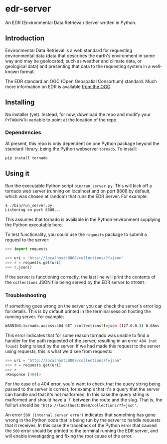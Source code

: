 # edr-server
An EDR (Environmental Data Retrieval) Server written in Python.

## Introduction

Environmental Data Retrieval is a web standard for requesting environmental data (data that describes the earth's environment in some way and may be geolocated; such as weather and climate data, or geological data) and presenting that data to the requesting system in a well-known format. 

The EDR standard an OGC (Open Geospatial Consortium) standard. Much more information on EDR is available [from the OGC](https://ogcapi.ogc.org/edr/).

## Installing

No installer (yet). Instead, for now, download the repo and modify your `PYTHONPATH` variable to point at the location of the repo.

### Dependencies

At present, this repo is only dependent on one Python package beyond the standard library, being the Python webserver `tornado`. To install:

```bash
pip install tornado
```

## Using it

Run the executable Python script `bin/run_server.py`. This will kick off a tornado web server (running on localhost and on port 8808 by default, which was chosen at random) that runs the EDR Server. For example:

```bash
$ ./bin/run_server.py
Listening on port 8808...
```

This assumes that tornado is available in the Python environment supplying the Python executable here.

To test functionality, you could use the `requests` package to submit a request to the server:

```python
>>> import requests

>>> uri = "http://localhost:8808/collections/?f=json"
>>> r = requests.get(uri)
>>> r.json()
```

If the server is functioning correctly, the last line will print the contents of the `collections` JSON file being served by the EDR server to `STDOUT`.

### Troubleshooting

If something goes wrong on the server you can check the server's error log for details. This is by default printed in the terminal session hosting the running server. For example:

```bash
WARNING:tornado.access:404 GET /collections?f=json (127.0.0.1) 0.68ms
```

This error indicates that for some reason tornado was unable to find a handler for the path requested of the server, resulting in an error `404 (not found)` being raised by the server. If we had made this request to the server using requests, this is what we'd see from requests:

```python
>>> uri = "http://localhost:8808/collections?f=json"
>>> r = requests.get(uri)
>>> r
<Response [404]>
```

For the case of a 404 error, you'd want to check that the query string being passed to the server is correct; for example that it's a query that the server can handle and that it's not malformed. In this case the query string is malformed and should have a '/' between the route and the slug. That is, the full uri should be `"http://localhost:8808/collections/?f=json"`.

An error `500 (internal server error)` indicates that something has gone wrong in the Python code that is being run by the server to handle requests that it receives. In this case the traceback of the Python error that caused the `500` error should be printed to the terminal running the EDR server, and will enable investigating and fixing the root cause of the error.